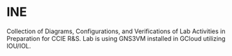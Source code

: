 # INE
Collection of Diagrams, Configurations, and Verifications of Lab Activities in Preparation for CCIE R&S. Lab is using GNS3VM installed in GCloud utilizing IOU/IOL.
